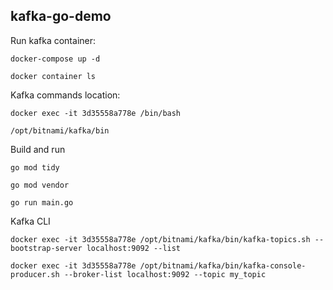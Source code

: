 kafka-go-demo
-----

Run kafka container:
```
docker-compose up -d

docker container ls
```

Kafka commands location:
```
docker exec -it 3d35558a778e /bin/bash

/opt/bitnami/kafka/bin
```

Build and run
```
go mod tidy

go mod vendor

go run main.go
```

Kafka CLI
```
docker exec -it 3d35558a778e /opt/bitnami/kafka/bin/kafka-topics.sh --bootstrap-server localhost:9092 --list

docker exec -it 3d35558a778e /opt/bitnami/kafka/bin/kafka-console-producer.sh --broker-list localhost:9092 --topic my_topic

```
